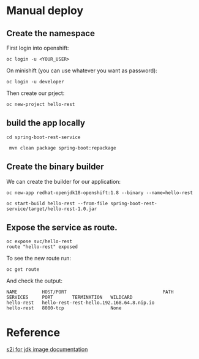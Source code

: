 # Manual deploy

## Create the namespace

First login into openshift:

```
oc login -u <YOUR_USER>
```

On minishift (you can use whatever you want as password):

```
oc login -u developer
```

Then create our prject:

```
oc new-project hello-rest
```

## build the app locally

```
cd spring-boot-rest-service
```

```
 mvn clean package spring-boot:repackage
```

## Create the binary builder

We can create the builder for our application:

```
oc new-app redhat-openjdk18-openshift:1.8 --binary --name=hello-rest
```

```
oc start-build hello-rest --from-file spring-boot-rest-service/target/hello-rest-1.0.jar
```

## Expose the service as route.

```
oc expose svc/hello-rest
route "hello-rest" exposed
```

To see the new route run:
```
oc get route
```
And check the output:
```
NAME         HOST/PORT                                   PATH      SERVICES     PORT       TERMINATION   WILDCARD
hello-rest   hello-rest-rest-hello.192.168.64.8.nip.io             hello-rest   8080-tcp                 None
```
# Reference

[s2i for jdk image documentation](https://access.redhat.com/documentation/en-us/red_hat_jboss_middleware_for_openshift/3/html-single/red_hat_java_s2i_for_openshift/index)
